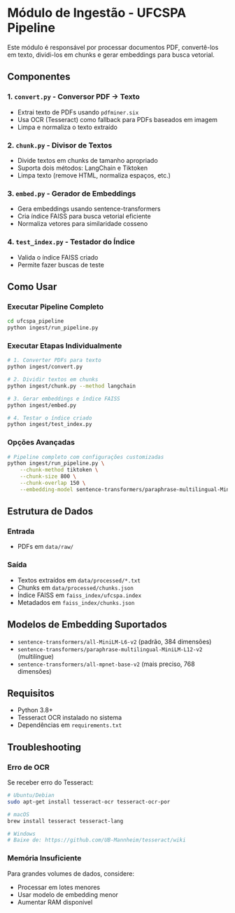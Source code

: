# Módulo de Ingestão - UFCSPA Pipeline

Este módulo é responsável por processar documentos PDF, convertê-los em texto, dividi-los em chunks e gerar embeddings para busca vetorial.

## Componentes

### 1. `convert.py` - Conversor PDF → Texto
- Extrai texto de PDFs usando `pdfminer.six`
- Usa OCR (Tesseract) como fallback para PDFs baseados em imagem
- Limpa e normaliza o texto extraído

### 2. `chunk.py` - Divisor de Textos
- Divide textos em chunks de tamanho apropriado
- Suporta dois métodos: LangChain e Tiktoken
- Limpa texto (remove HTML, normaliza espaços, etc.)

### 3. `embed.py` - Gerador de Embeddings
- Gera embeddings usando sentence-transformers
- Cria índice FAISS para busca vetorial eficiente
- Normaliza vetores para similaridade cosseno

### 4. `test_index.py` - Testador do Índice
- Valida o índice FAISS criado
- Permite fazer buscas de teste

## Como Usar

### Executar Pipeline Completo

```bash
cd ufcspa_pipeline
python ingest/run_pipeline.py
```

### Executar Etapas Individualmente

```bash
# 1. Converter PDFs para texto
python ingest/convert.py

# 2. Dividir textos em chunks
python ingest/chunk.py --method langchain

# 3. Gerar embeddings e índice FAISS
python ingest/embed.py

# 4. Testar o índice criado
python ingest/test_index.py
```

### Opções Avançadas

```bash
# Pipeline completo com configurações customizadas
python ingest/run_pipeline.py \
    --chunk-method tiktoken \
    --chunk-size 800 \
    --chunk-overlap 150 \
    --embedding-model sentence-transformers/paraphrase-multilingual-MiniLM-L12-v2
```

## Estrutura de Dados

### Entrada
- PDFs em `data/raw/`

### Saída
- Textos extraídos em `data/processed/*.txt`
- Chunks em `data/processed/chunks.json`
- Índice FAISS em `faiss_index/ufcspa.index`
- Metadados em `faiss_index/chunks.json`

## Modelos de Embedding Suportados

- `sentence-transformers/all-MiniLM-L6-v2` (padrão, 384 dimensões)
- `sentence-transformers/paraphrase-multilingual-MiniLM-L12-v2` (multilíngue)
- `sentence-transformers/all-mpnet-base-v2` (mais preciso, 768 dimensões)

## Requisitos

- Python 3.8+
- Tesseract OCR instalado no sistema
- Dependências em `requirements.txt`

## Troubleshooting

### Erro de OCR
Se receber erro do Tesseract:
```bash
# Ubuntu/Debian
sudo apt-get install tesseract-ocr tesseract-ocr-por

# macOS
brew install tesseract tesseract-lang

# Windows
# Baixe de: https://github.com/UB-Mannheim/tesseract/wiki
```

### Memória Insuficiente
Para grandes volumes de dados, considere:
- Processar em lotes menores
- Usar modelo de embedding menor
- Aumentar RAM disponível